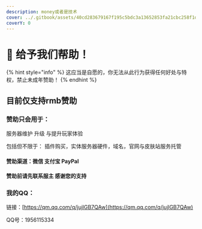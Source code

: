 ```yaml
---
description: money或者是技术
cover: ../.gitbook/assets/40cd283679167f195c5bdc3a13652853fa21cbc258f1d3-2YyLqY.jpg
coverY: 0
---
```


# 👋 给予我们帮助！

{% hint style="info" %}
这应当是自愿的，你无法从此行为获得任何好处与特权，禁止未成年赞助！
{% endhint %}

## 目前仅支持rmb赞助

### 赞助只会用于：

服务器维护 升级 与提升玩家体验

包括但不限于： 插件购买，实体服务器硬件，域名，官网与皮肤站服务托管

#### 赞助渠道：微信 支付宝 PayPal

#### 赞助前请先联系服主 感谢您的支持

### 我的QQ：

链接：[https://qm.qq.com/q/jujlGB7QAw](https://qm.qq.com/q/jujlGB7QAw)

QQ号：1956115334
